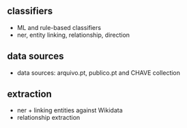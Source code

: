 ## classifiers
  - ML and rule-based classifiers
  - ner, entity linking, relationship, direction

## data sources
  - data sources: arquivo.pt, publico.pt and CHAVE collection

## extraction  
  - ner + linking entities against Wikidata
  - relationship extraction
